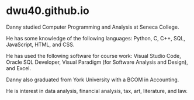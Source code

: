 # dwu40.github.io

Danny studied Computer Programming and Analysis at Seneca College. 

He has some knowledge of the following languages: Python, C, C++, SQL, JavaScript, HTML, and CSS. 

He has used the following software for course work: Visual Studio Code, Oracle SQL Developer, Visual Paradigm (for Software Analysis and Design), and Excel. 

Danny also graduated from York University with a BCOM in Accounting.

He is interest in data analysis, financial analysis, tax, art, literature, and law.
